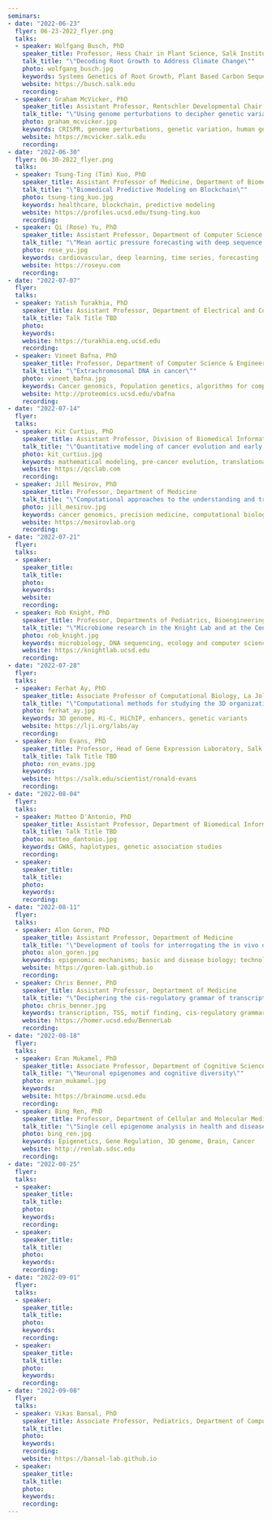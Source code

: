 ```yaml
---
seminars:
- date: "2022-06-23"
  flyer: 06-23-2022_flyer.png
  talks:
  - speaker: Wolfgang Busch, PhD
    speaker_title: Professor, Hess Chair in Plant Science, Salk Institute
    talk_title: "\"Decoding Root Growth to Address Climate Change\""
    photo: wolfgang_busch.jpg
    keywords: Systems Genetics of Root Growth, Plant Based Carbon Sequestration
    website: https://busch.salk.edu
    recording:
  - speaker: Graham McVicker, PhD
    speaker_title: Assistant Professor, Rentschler Developmental Chair, Salk Institute
    talk_title: "\"Using genome perturbations to decipher genetic variants with associated with immune traits\""
    photo: graham_mcvicker.jpg
    keywords: CRISPR, genome perturbations, genetic variation, human genetics, bioinformatics
    website: https://mcvicker.salk.edu
    recording:
- date: "2022-06-30"
  flyer: 06-30-2022_flyer.png
  talks:
  - speaker: Tsung-Ting (Tim) Kuo, PhD
    speaker_title: Assistant Professor of Medicine, Department of Biomedical Informatics
    talk_title: "\"Biomedical Predictive Modeling on Blockchain\""
    photo: tsung-ting_kuo.jpg
    keywords: healthcare, blockchain, predictive modeling
    website: https://profiles.ucsd.edu/tsung-ting.kuo
    recording:
  - speaker: Qi (Rose) Yu, PhD
    speaker_title: Assistant Professor, Department of Computer Science and Engineering
    talk_title: "\"Mean aortic pressure forecasting with deep sequence models\""
    photo: rose_yu.jpg
    keywords: cardiovascular, deep learning, time series, forecasting
    website: https://roseyu.com
    recording:
- date: "2022-07-07"
  flyer:
  talks:
  - speaker: Yatish Turakhia, PhD
    speaker_title: Assistant Professor, Department of Electrical and Computer Engineering
    talk_title: Talk Title TBD
    photo: 
    keywords:
    website: https://turakhia.eng.ucsd.edu
    recording:
  - speaker: Vineet Bafna, PhD
    speaker_title: Professor, Department of Computer Science & Engineering.
    talk_title: "\"Extrachromosomal DNA in cancer\""
    photo: vineet_bafna.jpg
    keywords: Cancer genomics, Population genetics, algorithms for computational biology
    website: http://proteomics.ucsd.edu/vbafna
    recording:
- date: "2022-07-14"
  flyer:
  talks:
  - speaker: Kit Curtius, PhD
    speaker_title: Assistant Professor, Division of Biomedical Informatics, Department of Medicine
    talk_title: "\"Quantitative modeling of cancer evolution and early detection\""
    photo: kit_curtius.jpg
    keywords: mathematical modeling, pre-cancer evolution, translational bioinformatics
    website: https://qcclab.com
    recording:
  - speaker: Jill Mesirov, PhD
    speaker_title: Professor, Department of Medicine
    talk_title: "\"Computational approaches to the understanding and treatment of cancer\""
    photo: jill_mesirov.jpg
    keywords: cancer genomics, precision medicine, computational biology, software tools
    website: https://mesirovlab.org
    recording:
- date: "2022-07-21"
  flyer:
  talks:
  - speaker: 
    speaker_title: 
    talk_title: 
    photo: 
    keywords:
    website: 
    recording:
  - speaker: Rob Knight, PhD
    speaker_title: Professor, Departments of Pediatrics, Bioengineering, and Computer Science and Engineering
    talk_title: "\"Microbiome research in the Knight Lab and at the Center for Microbiome Innovation\""
    photo: rob_knight.jpg
    keywords: microbiology, DNA sequencing, ecology and computer science
    website: https://knightlab.ucsd.edu
    recording:
- date: "2022-07-28"
  flyer:
  talks:
  - speaker: Ferhat Ay, PhD
    speaker_title: Associate Professor of Computational Biology, La Jolla Institute for Immunology (LJI)
    talk_title: "\"Computational methods for studying the 3D organization of the human genome\""
    photo: ferhat_ay.jpg
    keywords: 3D genome, Hi-C, HiChIP, enhancers, genetic variants
    website: https://lji.org/labs/ay
    recording:
  - speaker: Ron Evans, PhD
    speaker_title: Professor, Head of Gene Expression Laboratory, Salk Institute
    talk_title: Talk Title TBD
    photo: ron_evans.jpg
    keywords:
    website: https://salk.edu/scientist/ronald-evans
    recording:
- date: "2022-08-04"
  flyer:
  talks:
  - speaker: Matteo D'Antonio, PhD
    speaker_title: Assistant Professor, Department of Biomedical Informatics
    talk_title: Talk Title TBD
    photo: matteo_dantonio.jpg
    keywords: GWAS, haplotypes, genetic association studies
    recording:
  - speaker: 
    speaker_title: 
    talk_title: 
    photo: 
    keywords:
    recording:
- date: "2022-08-11"
  flyer:
  talks:
  - speaker: Alon Goren, PhD
    speaker_title: Assistant Professor, Department of Medicine
    talk_title: "\"Development of tools for interrogating the in vivo dynamic interactions of biomolecules\""
    photo: alon_goren.jpg
    keywords: epigenomic mechanisms; basic and disease biology; technological innovations and computational analyses
    website: https://goren-lab.github.io
    recording:
  - speaker: Chris Benner, PhD
    speaker_title: Assistant Professor, Deptartment of Medicine
    talk_title: "\"Deciphering the cis-regulatory grammar of transcription initiation\""
    photo: chris_benner.jpg
    keywords: transcription, TSS, motif finding, cis-regulatory grammar, transcription factors
    website: https://homer.ucsd.edu/BennerLab
    recording:
- date: "2022-08-18"
  flyer:
  talks:
  - speaker: Eran Mukamel, PhD
    speaker_title: Associate Professor, Department of Cognitive Science
    talk_title: "\"Neuronal epigenomes and cognitive diversity\""
    photo: eran_mukamel.jpg
    keywords:
    website: https://brainome.ucsd.edu
    recording:
  - speaker: Bing Ren, PhD
    speaker_title: Professor, Department of Cellular and Molecular Medicine
    talk_title: "\"Single cell epigenome analysis in health and disease\""
    photo: bing_ren.jpg
    keywords: Epigenetics, Gene Regulation, 3D genome, Brain, Cancer
    website: http://renlab.sdsc.edu
    recording:
- date: "2022-08-25"
  flyer:
  talks:
  - speaker: 
    speaker_title: 
    talk_title: 
    photo: 
    keywords:
    recording:
  - speaker: 
    speaker_title: 
    talk_title: 
    photo: 
    keywords:
    recording:
- date: "2022-09-01"
  flyer:
  talks:
  - speaker: 
    speaker_title: 
    talk_title: 
    photo: 
    keywords:
    recording:
  - speaker: 
    speaker_title: 
    talk_title: 
    photo: 
    keywords:
    recording:
- date: "2022-09-08"
  flyer:
  talks:
  - speaker: Vikas Bansal, PhD
    speaker_title: Associate Professor, Pediatrics, Department of Computer Science and Engineering
    talk_title: 
    photo: 
    keywords:
    recording:
    website: https://bansal-lab.github.io
  - speaker: 
    speaker_title: 
    talk_title: 
    photo: 
    keywords:
    recording:
---
```

